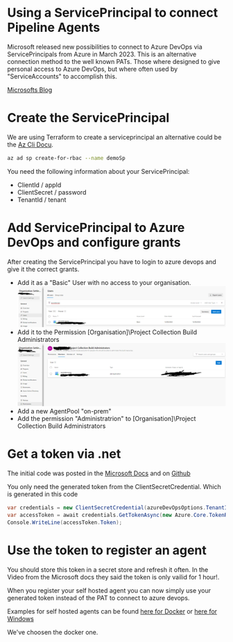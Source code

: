 # Using a ServicePrincipal to connect Pipeline Agents

Microsoft released new possibilities to connect to Azure DevOps via ServicePrincipals from Azure in March 2023. This is an alternative connection method to the well known PATs. Those where designed to give personal access to Azure DevOps, but where often used by "ServiceAccounts" to accomplish this.

[Microsofts Blog](https://devblogs.microsoft.com/devops/introducing-service-principal-and-managed-identity-support-on-azure-devops/)

# Create the ServicePrincipal

We are using Terraform to create a serviceprincipal an alternative could be the [Az Cli Docu](https://learn.microsoft.com/en-us/cli/azure/create-an-azure-service-principal-azure-cli).

```bash
az ad sp create-for-rbac --name demoSp
```

You need the following information about your ServicePrincipal:

- ClientId / appId
- ClientSecret / password
- TenantId / tenant

# Add ServicePrincipal to Azure DevOps and configure grants

After creating the ServicePrincipal you have to login to azure devops and give it the correct grants.

- Add it as a "Basic" User with no access to your organisation.
  ![basicAccess](assets/basic-access.PNG)
- Add it to the Permission [Organisation]\Project Collection Build Administrators
  ![buildAdmin](assets/BuildAdmin.PNG)
- Add a new AgentPool "on-prem"
- Add the permission "Administratrion" to [Organisation]\Project Collection Build Administrators

# Get a token via .net

The initial code was posted in the [Microsoft Docs](https://learn.microsoft.com/en-us/azure/devops/integrate/get-started/authentication/service-principal-managed-identity?view=azure-devops#use-the-azure-ad-token-to-authenticate-to-azure-devops-resources) and on [Github](https://github.com/microsoft/azure-devops-auth-samples/tree/master/ServicePrincipalsSamples/ClientLibsNET/0-SimpleConsoleApp-AppRegistration)

You only need the generated token from the ClientSecretCredential. Which is generated in this code

```csharp
var credentials = new ClientSecretCredential(azureDevOpsOptions.TenantId, azureDevOpsOptions.ClientId, azureDevOpsOptions.ClientSecret);
var accessToken = await credentials.GetTokenAsync(new Azure.Core.TokenRequestContext(new[] { azureDevOpsAppScope }));
Console.WriteLine(accessToken.Token);
```

# Use the token to register an agent

You should store this token in a secret store and refresh it often. In the Video from the Microsoft docs they said the token is only vailid for 1 hour!.

When you register your self hosted agent you can now simply use your generated token instead of the PAT to connect to azure devops.

Examples for self hosted agents can be found [here for Docker](https://learn.microsoft.com/en-us/azure/devops/pipelines/agents/docker?view=azure-devops) or [here for Windows](https://learn.microsoft.com/en-us/azure/devops/pipelines/agents/v2-windows?view=azure-devops)

We've choosen the docker one.
